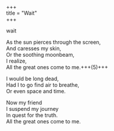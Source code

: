 +++  
title = "Wait"  
+++  

wait  

As the sun pierces through the screen,  
And caresses my skin,  
Or the soothing moonbeam,  
I realize,  
All the great ones come to me.+++(5)+++  

I would be long dead,  
Had I to go find air to breathe,  
Or even space and time.  

Now my friend  
I suspend my journey  
In quest for the truth.  
All the great ones come to me.  